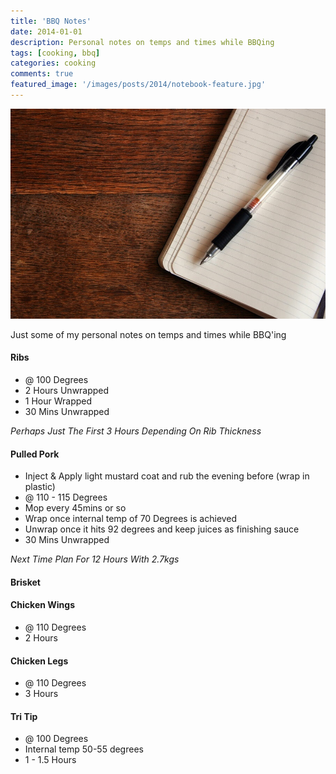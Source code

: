 ```yaml
---
title: 'BBQ Notes'
date: 2014-01-01
description: Personal notes on temps and times while BBQing
tags: [cooking, bbq]
categories: cooking
comments: true
featured_image: '/images/posts/2014/notebook-feature.jpg'
---
```


![](/images/posts/2014/notebook.jpg)

Just some of my personal notes on temps and times while BBQ'ing

#### Ribs
* @ 100 Degrees
* 2 Hours Unwrapped
* 1 Hour Wrapped
* 30 Mins Unwrapped

*Perhaps Just The First 3 Hours Depending On Rib Thickness*

#### Pulled Pork
* Inject & Apply light mustard coat and rub the evening before (wrap in plastic)
* @ 110 - 115 Degrees
* Mop every 45mins or so
* Wrap once internal temp of 70 Degrees is achieved
* Unwrap once it hits 92 degrees and keep juices as finishing sauce
* 30 Mins Unwrapped

*Next Time Plan For 12 Hours With 2.7kgs*

#### Brisket

#### Chicken Wings
* @ 110 Degrees
* 2 Hours

#### Chicken Legs
* @ 110 Degrees
* 3 Hours

#### Tri Tip
* @ 100 Degrees
* Internal temp 50-55 degrees
* 1 - 1.5 Hours